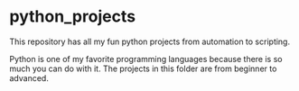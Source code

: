 # python_projects
This repository has all my fun python projects from automation to scripting.

Python is one of my favorite programming languages because there is so much you can do with it. The projects in this folder are from beginner to advanced. 
